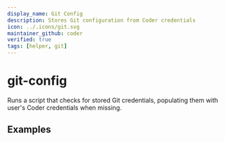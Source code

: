 ```yaml
---
display_name: Git Config
description: Stores Git configuration from Coder credentials
icon: ../.icons/git.svg
maintainer_github: coder
verified: true
tags: [helper, git]
---
```


# git-config

Runs a script that checks for stored Git credentials, populating them with user's Coder credentials when missing. 


## Examples

```hcl

```
